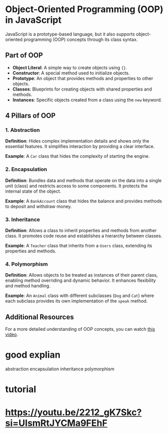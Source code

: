 # Object-Oriented Programming (OOP) in JavaScript

JavaScript is a prototype-based language, but it also supports object-oriented programming (OOP) concepts through its class syntax.

## Part of OOP

- **Object Literal**: A simple way to create objects using `{}`.
- **Constructor**: A special method used to initialize objects.
- **Prototype**: An object that provides methods and properties to other objects.
- **Classes**: Blueprints for creating objects with shared properties and methods.
- **Instances**: Specific objects created from a class using the `new` keyword.

## 4 Pillars of OOP

### 1. Abstraction

**Definition**: Hides complex implementation details and shows only the essential features. It simplifies interaction by providing a clear interface.

**Example**: A `Car` class that hides the complexity of starting the engine.

### 2. Encapsulation

**Definition**: Bundles data and methods that operate on the data into a single unit (class) and restricts access to some components. It protects the internal state of the object.

**Example**: A `BankAccount` class that hides the balance and provides methods to deposit and withdraw money.

### 3. Inheritance

**Definition**: Allows a class to inherit properties and methods from another class. It promotes code reuse and establishes a hierarchy between classes.

**Example**: A `Teacher` class that inherits from a `Users` class, extending its properties and methods.

### 4. Polymorphism

**Definition**: Allows objects to be treated as instances of their parent class, enabling method overriding and dynamic behavior. It enhances flexibility and method handling.

**Example**: An `Animal` class with different subclasses (`Dog` and `Cat`) where each subclass provides its own implementation of the `speak` method.

## Additional Resources

For a more detailed understanding of OOP concepts, you can watch [this video](https://youtu.be/2212_gK7Skc?si=UIsmRtJYCMa9FEhF).

# good explian

abstraction encapsulation inheritance polymorphism

# tutorial

# https://youtu.be/2212_gK7Skc?si=UIsmRtJYCMa9FEhF
